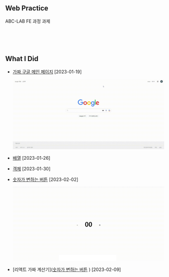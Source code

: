 ## Web Practice

ABC-LAB FE 과정 과제

ㅤ

ㅤ

## What I Did

- [가짜 구글 메인 페이지](https://github.com/baeseorim/WEB-PRACTICE/tree/master/230119) [2023-01-19]

  ![ezgif.com-gif-maker (2)](README.assets/fake-google.gif)

- [배열](https://github.com/baeseorim/WEB-PRACTICE/tree/master/230126) [2023-01-26]

- [객체](https://github.com/baeseorim/WEB-PRACTICE/tree/master/230130) [2023-01-30]

- [숫자가 변하는 버튼](https://github.com/baeseorim/WEB-PRACTICE/tree/master/230202) [2023-02-02]

  ![cnt-num](README.assets/cnt-num.gif)

- [리액트 가짜 계산기]([숫자가 변하는 버튼](https://github.com/baeseorim/WEB-PRACTICE/tree/master/230209) ) [2023-02-09]